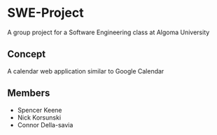 # SWE-Project
A group project for a Software Engineering class at Algoma University

## Concept
A calendar web application similar to Google Calendar

## Members
* Spencer Keene
* Nick Korsunski
* Connor Della-savia
